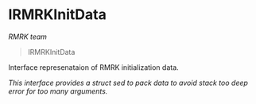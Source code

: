 # IRMRKInitData

*RMRK team*

> IRMRKInitData

Interface represenataion of RMRK initialization data.

*This interface provides a struct sed to pack data to avoid stack too deep error for too many arguments.*



